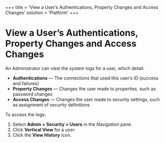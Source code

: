 +++
title = 'View a User’s Authentications, Property Changes and Access Changes'
solution = 'Platform'
+++

# View a User’s Authentications, Property Changes and Access Changes

An Administrator can view the system logs for a user, which detail:

  - **Authentications** — The connections that used this user’s ID
    (success and failures)
  - **Property Changes** — Changes the user made to properties, such as
    password changes
  - **Access Changes** — Changes the user made to security settings,
    such as assignment of security definitions

To access the logs:

1.  Select **Admin \> Security \> Users** in the *Navigation* pane.
2.  Click **Vertical View** for a user.
3.  Click the **View History** icon.
